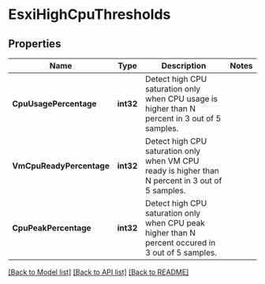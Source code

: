 # EsxiHighCpuThresholds

## Properties
Name | Type | Description | Notes
------------ | ------------- | ------------- | -------------
**CpuUsagePercentage** | **int32** | Detect high CPU saturation only when CPU usage is higher than N percent in 3 out of 5 samples. | 
**VmCpuReadyPercentage** | **int32** | Detect high CPU saturation only when VM CPU ready is higher than N percent in 3 out of 5 samples. | 
**CpuPeakPercentage** | **int32** | Detect high CPU saturation only when CPU peak higher than N percent occured in 3 out of 5 samples. | 

[[Back to Model list]](../README.md#documentation-for-models) [[Back to API list]](../README.md#documentation-for-api-endpoints) [[Back to README]](../README.md)


